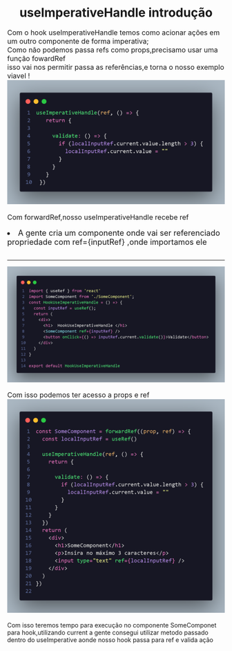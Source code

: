 <h1 align="center"> useImperativeHandle introdução </h1>

<p style="font-size:16px;">
    Com o hook useImperativeHandle temos como acionar ações em um outro componente de forma imperativa;
    <br>
    Como não podemos passa refs como props,precisamo usar uma função fowardRef<br>
    isso vai nos permitir passa as referências,e torna o nosso exemplo viavel !

  <img src="./imghook/sintaxe_useImperativeHandle.png">

  <p style="font-size:16px;">
   Com forwardRef,nosso useImperativeHandle recebe ref
  </p>
  <li style="font-size:18px;">
  A gente cria um componente onde vai ser referenciado propriedade com ref={inputRef} ,onde importamos ele
  </li>
  <br>
  <hr />
  <img src="./imghook/useImperativeHandle.png">

  </p>

  <p style="font-size:16px;">
      Com isso podemos ter acesso a  props e ref

  <img src="./imghook/useImperativeHandle_1.png">

  <p>
    Com isso teremos tempo para execução no componente SomeComponet para  hook,utilizando current a gente consegui
    utilizar metodo passado dentro do useImperative aonde nosso hook passa para ref e valida ação
  </p>
  </p>
